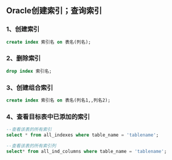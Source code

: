 ## Oracle创建索引；查询索引

### 1、创建索引

```sql
create index 索引名 on 表名(列名);
```

### 2、删除索引
```sql
drop index 索引名;
```

### 3、创建组合索引
```sql
create index 索引名 on 表名(列名1,,列名2);
```
### 4、查看目标表中已添加的索引
```sql
--查看该表的所有索引
select * from all_indexes where table_name = 'tablename';

--查看该表的所有索引列
select* from all_ind_columns where table_name = 'tablename';
```